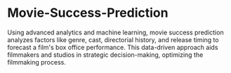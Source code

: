 # Movie-Success-Prediction
Using advanced analytics and machine learning, movie success prediction analyzes factors like genre, cast, directorial history, and release timing to forecast a film's box office performance. This data-driven approach aids filmmakers and studios in strategic decision-making, optimizing the filmmaking process.
